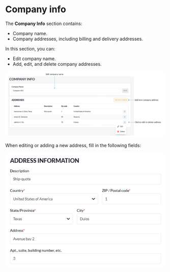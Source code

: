 # Company info

The **Company Info** section contains:

* Company name.
* Company addresses, including billing and delivery addresses.

In this section, you can:

* Edit company name.
* Add, edit, and delete company addresses.

![Addresses](../media/company-info.png)

When editing or adding a new address, fill in the following fields:

![new-address](../media/company-address.png)

